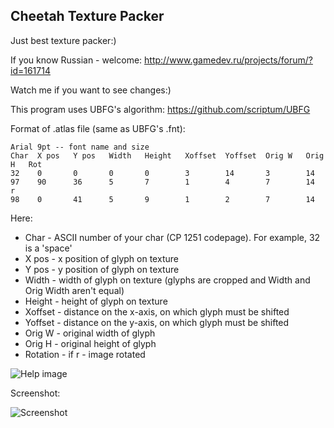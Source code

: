 Cheetah Texture Packer
------------------------------

Just best texture packer:)

If you know Russian - welcome: http://www.gamedev.ru/projects/forum/?id=161714

Watch me if you want to see changes:)

This program uses UBFG's algorithm: https://github.com/scriptum/UBFG

Format of .atlas file (same as UBFG's .fnt):

	Arial 9pt -- font name and size
	Char  X pos   Y pos   Width   Height   Xoffset  Yoffset  Orig W   Orig H   Rot
	32    0       0       0       0        3        14       3        14
	97    90      36      5       7        1        4        7        14       r
	98    0       41      5       9        1        2        7        14


Here:

* Char - ASCII number of your char (CP 1251 codepage). For example, 32 is a 'space'
* X pos - x position of glyph on texture
* Y pos - y position of glyph on texture
* Width - width of glyph on texture (glyphs are cropped and Width and Orig Width aren't equal)
* Height - height of glyph on texture
* Xoffset - distance on the x-axis, on which glyph must be shifted
* Yoffset - distance on the y-axis, on which glyph must be shifted
* Orig W - original width of glyph
* Orig H - original height of glyph
* Rotation - if r - image rotated

![Help image](https://github.com/scriptum/UBFG/raw/master/readme.png)

Screenshot:

![Screenshot](https://github.com/scriptum/Cheetah-Texture-Packer/raw/master/screen.png)